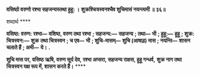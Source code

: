 **वसिष्ठो वरुणो रश्भा सहजन्यस्तथा हुहू: ।** **शुक्रश्चित्रस्वनश्चैव शुचिमासं नयन्त्यमी ॥ ३६॥** 

शब्दार्थ **** 

**वसिष्ठ: वरुण: रश्भा—** **वशिष्ठ, वरुण तथा रश्भा** **; सहजन्य:—** **सहजन्य** **; तथा—** **भी** **; हुहू:—** **हूहू** **; शुक्र: चित्रस्वन:—** **शुक्र** **तथा चित्रस्वन** **; च एव—** **भी** **; शुचि-मासम्—** **शुचि (आषाढ़) मास** **; नयन्ति—** **शासन चलाते हैं** **; अमी—** **ये।** **.** 

**शुचि मास पर, वसिष्ठ ऋषि, वरुण सूर्य देव, रश्भा अप्सरा, सहजन्य राक्षस, हूहू गन्धर्व,** **शुक्र नाग तथा चित्रस्वन यक्ष रूप में, शासन करते हैं।** **** 